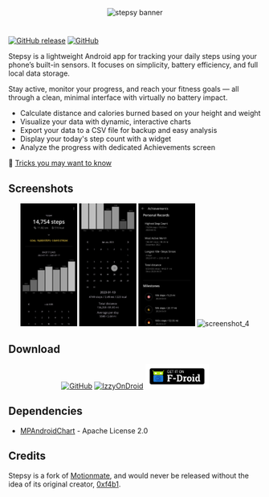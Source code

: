 <p align="middle">
  <img src="images/github-banner.png" alt="stepsy banner"/>
</p>

#

[![GitHub release](https://img.shields.io/github/v/release/nvllz/stepsy.svg)](https://github.com/nvllz/stepsy/releases)
[![GitHub](https://img.shields.io/github/license/0xf4b1/motionmate.svg)](LICENSE)

Stepsy is a lightweight Android app for tracking your daily steps using your phone’s built-in sensors. It focuses on simplicity, battery efficiency, and full local data storage.

Stay active, monitor your progress, and reach your fitness goals — all through a clean, minimal interface with virtually no battery impact.

- Calculate distance and calories burned based on your height and weight
- Visualize your data with dynamic, interactive charts
- Export your data to a CSV file for backup and easy analysis
- Display your today's step count with a widget
- Analyze the progress with dedicated Achievements screen

🌟 [Tricks you may want to know](TRICKS.md)

## Screenshots

<p align="middle">
  <img src="images/1.png" width="22.5%" alt="screenshot_1" />
  <img src="images/2.png" width="22.5%" alt="screenshot_2" />
  <img src="images/3.png" width="22.5%" alt="screenshot_3" />
  <img src="images/6.png" width="22.5%" alt="screenshot_4" />
</p>

## Download

<p align="middle">
  <a href="https://github.com/nvllz/stepsy/releases"><img src="images/badge_github.png" width="25%" alt="GitHub" /></a>
  <a href="https://apt.izzysoft.de/packages/com.nvllz.stepsy"><img src="images/badge_izzyondroid.png" width="25%" alt="IzzyOnDroid" /></a>
  <a href="https://f-droid.org/packages/com.nvllz.stepsy/"><img src="images/badge_fdroid.png" width="25%" alt="F-Droid" /></a>
</p>

## Dependencies

- [MPAndroidChart](https://github.com/PhilJay/MPAndroidChart) - Apache License 2.0

## Credits

Stepsy is a fork of [Motionmate](https://github.com/0xf4b1/motionmate), and would never be released without the idea of its original creator, [0xf4b1](https://github.com/0xf4b1).
